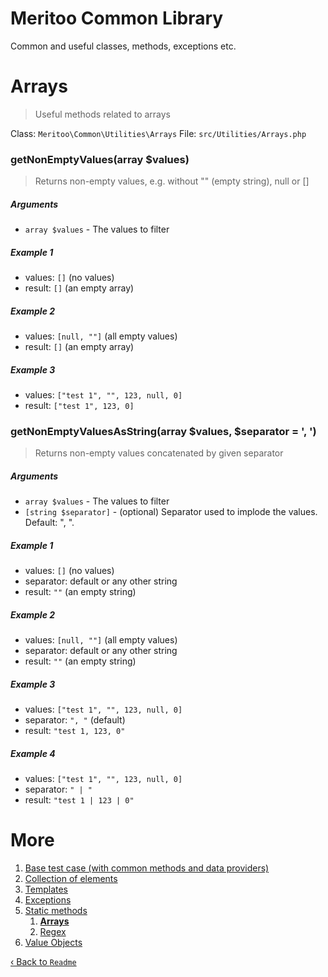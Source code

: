 # Meritoo Common Library

Common and useful classes, methods, exceptions etc.

# Arrays

> Useful methods related to arrays

Class: `Meritoo\Common\Utilities\Arrays`
File: `src/Utilities/Arrays.php`

### getNonEmptyValues(array $values)

> Returns non-empty values, e.g. without "" (empty string), null or []

##### Arguments

- `array $values` - The values to filter

##### Example 1

- values: `[]` (no values)
- result: `[]` (an empty array)

##### Example 2

- values: `[null, ""]` (all empty values)
- result: `[]` (an empty array)

##### Example 3

- values: `["test 1", "", 123, null, 0]`
- result: `["test 1", 123, 0]`

### getNonEmptyValuesAsString(array $values, $separator = ', ')

> Returns non-empty values concatenated by given separator

##### Arguments

- `array $values` - The values to filter
- `[string $separator]` - (optional) Separator used to implode the values. Default: ", ".

##### Example 1

- values: `[]` (no values)
- separator: default or any other string
- result: `""` (an empty string)

##### Example 2

- values: `[null, ""]` (all empty values)
- separator: default or any other string
- result: `""` (an empty string)

##### Example 3

- values: `["test 1", "", 123, null, 0]`
- separator: `", "` (default)
- result: `"test 1, 123, 0"`

##### Example 4

- values: `["test 1", "", 123, null, 0]`
- separator: `" | "`
- result: `"test 1 | 123 | 0"`

# More

1. [Base test case (with common methods and data providers)](../Base-test-case.md)
2. [Collection of elements](../Collection/Collection.md)
3. [Templates](../Collection/Templates.md)
4. [Exceptions](../Exceptions.md)
5. [Static methods](../Static-methods.md)
   1. [**Arrays**](Arrays.md)
   2. [Regex](Regex.md)
6. [Value Objects](../Value-Objects.md)

[&lsaquo; Back to `Readme`](../../README.md)
